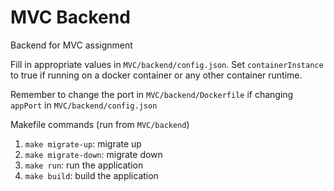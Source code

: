 # MVC Backend

Backend for MVC assignment

Fill in appropriate values in `MVC/backend/config.json`. Set `containerInstance` to true if running on a docker container or any other container runtime.

Remember to change the port in `MVC/backend/Dockerfile` if changing `appPort` in `MVC/backend/config.json`

Makefile commands (run from `MVC/backend`)
1. `make migrate-up`: migrate up
2. `make migrate-down`: migrate down
3. `make run`: run the application
4. `make build`: build the application
